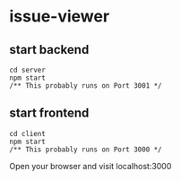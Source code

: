 # issue-viewer

## start backend
```shell
cd server
npm start
/** This probably runs on Port 3001 */
```

## start frontend
```shell
cd client
npm start   
/** This probably runs on Port 3000 */
```

Open your browser and visit localhost:3000
